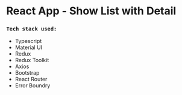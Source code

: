 # React App - Show List with Detail

### `Tech stack used:`
+ Typescript
+ Material UI
+ Redux
+ Redux Toolkit
+ Axios
+ Bootstrap
+ React Router
+ Error Boundry